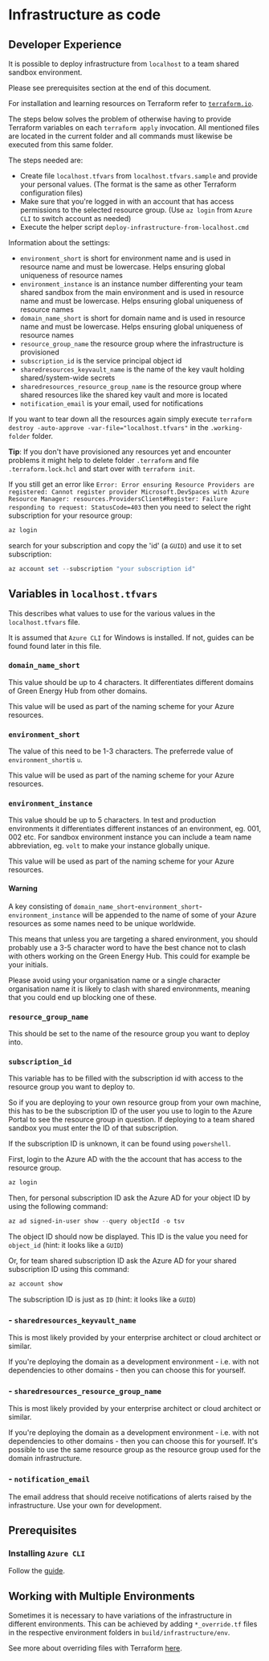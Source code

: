 # Infrastructure as code

## Developer Experience

It is possible to deploy infrastructure from `localhost` to a team shared sandbox environment.

Please see prerequisites section at the end of this document.

For installation and learning resources on Terraform refer to [`terraform.io`](https://www.terraform.io).

The steps below solves the problem of otherwise having to provide Terraform variables on each `terraform apply` invocation. All mentioned files are located in the current folder and all commands must likewise be executed from this same folder.

The steps needed are:

- Create file `localhost.tfvars` from `localhost.tfvars.sample` and provide your personal values.
  (The format is the same as other Terraform configuration files)
- Make sure that you're logged in with an account that has access permissions to the selected resource group.
  (Use `az login` from `Azure CLI` to switch account as needed)
- Execute the helper script `deploy-infrastructure-from-localhost.cmd`

Information about the settings:

- `environment_short` is short for environment name and is used in resource name and must be lowercase. Helps ensuring global uniqueness of resource names
- `environment_instance` is an instance number differenting your team shared sandbox from the main environment and is used in resource name and must be lowercase. Helps ensuring global uniqueness of resource names
- `domain_name_short` is short for domain name and is used in resource name and must be lowercase. Helps ensuring global uniqueness of resource names
- `resource_group_name` the resource group where the infrastructure is provisioned
- `subscription_id` is the service principal object id
- `sharedresources_keyvault_name` is the name of the key vault holding shared/system-wide secrets
- `sharedresources_resource_group_name` is the resource group where shared resources like the shared key vault and more is located
- `notification_email` is your email, used for notifications

If you want to tear down all the resources again simply execute `terraform destroy -auto-approve -var-file="localhost.tfvars"` in the `.working-folder` folder.

**Tip**: If you don't have provisioned any resources yet and encounter problems it might help to delete folder `.terraform` and file `.terraform.lock.hcl` and start over with `terraform init`.

If you still get an error like `Error: Error ensuring Resource Providers are registered: Cannot register provider Microsoft.DevSpaces with Azure Resource Manager: resources.ProvidersClient#Register: Failure responding to request: StatusCode=403` then you need to select the right subscription for your resource group:

```PowerShell
az login
```

search for your subscription and copy the 'id' (a `GUID`) and use it to set subscription:

```PowerShell
az account set --subscription "your subscription id"
```

## Variables in `localhost.tfvars`

This describes what values to use for the various values in the `localhost.tfvars` file.

It is assumed that `Azure CLI` for Windows is installed. If not, guides can be found found later in this file.

### `domain_name_short`

This value should be up to 4 characters.
It differentiates different domains of Green Energy Hub from other domains.

This value will be used as part of the naming scheme for your Azure resources.

### `environment_short`

The value of this need to be 1-3 characters.
The preferrede value of `environment_short`is `u`.

This value will be used as part of the naming scheme for your Azure resources.

### `environment_instance`

This value should be up to 5 characters.
In test and production environments it differentiates different instances of an environment, eg. 001, 002 etc. For sandbox environment instance you can include a team name abbreviation, eg. `volt` to make your instance globally unique.

This value will be used as part of the naming scheme for your Azure resources.

#### Warning

A key consisting of `domain_name_short`-`environment_short`-`environment_instance` will be appended to the name of some of your Azure resources as some names need to be unique worldwide.

This means that unless you are targeting a shared environment, you should probably use a 3-5 character word to have the best chance not to clash with others working on the Green Energy Hub. This could for example be your initials.

Please avoid using your organisation name or a single character organisation name it is likely to clash with shared environments, meaning that you could end up blocking one of these.

### `resource_group_name`

This should be set to the name of the resource group you want to deploy into.

### `subscription_id`

This variable has to be filled with the subscription id with access to the resource group you want to deploy to.

So if you are deploying to your own resource group from your own machine, this has to be the subscription ID of the user you use to login to the Azure Portal to see the resource group in question. If deploying to a team shared sandbox you must enter the ID of that subscription.

If the subscription ID is unknown, it can be found using `powershell`.

First, login to the Azure AD with the the account that has access to the resource group.

```PowerShell
az login
```

Then, for personal subscription ID ask the Azure AD for your object ID by using the following command:

```PowerShell
az ad signed-in-user show --query objectId -o tsv
```

The object ID should now be displayed.
This ID is the value you need for `object_id` (hint: it looks like a `GUID`)

Or, for team shared subscription ID ask the Azure AD for your shared subscription ID using this command:

```PowerShell
az account show
```

The subscription ID is just as `ID` (hint: it looks like a `GUID`)

### - `sharedresources_keyvault_name`

This is most likely provided by your enterprise architect or cloud architect or similar.

If you're deploying the domain as a development environment - i.e. with not dependencies to other domains - then you can choose this for yourself.

### - `sharedresources_resource_group_name`

This is most likely provided by your enterprise architect or cloud architect or similar.

If you're deploying the domain as a development environment - i.e. with not dependencies to other domains - then you can choose this for yourself.
It's possible to use the same resource group as the resource group used for the domain infrastructure.

### - `notification_email`

The email address that should receive notifications of alerts raised by the infrastructure. Use your own for development.

## Prerequisites

### Installing `Azure CLI`

Follow the [guide](https://docs.microsoft.com/en-us/cli/azure/install-azure-cli).

## Working with Multiple Environments

Sometimes it is necessary to have variations of the infrastructure in different environments. This can be achieved by adding `*_override.tf` files in the respective environment folders in `build/infrastructure/env`.

See more about overriding files with Terraform [here](https://www.terraform.io/docs/language/files/override.html).
